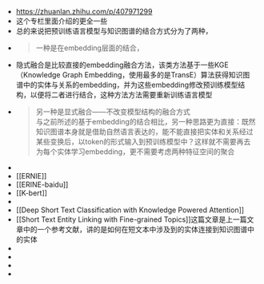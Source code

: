 - https://zhuanlan.zhihu.com/p/407971299
- 这个专栏里面介绍的更全一些
- 总的来说把预训练语言模型与知识图谱的结合方式分为了两种，
-
  >一种是在embedding层面的结合，
- 隐式融合是比较直接的embedding融合方法，该类方法基于一些KGE（Knowledge Graph Embedding，使用最多的是TransE）算法获得知识图谱中的实体与关系的embedding，并为这些embedding修改预训练模型结构，以便将二者进行结合，这种方法方法需要重新训练语言模型
-
  >另一种是显式融合——不改变模型结构的融合方式                                                                            
  与之前所述的基于embedding的结合相比，另一种思路更为直接：既然知识图谱本身就是借助自然语言表达的，能不能直接把实体和关系经过某些变换后，以token的形式输入到预训练模型中？这样就不需要再去为每个实体学习embedding，更不需要考虑两种特征空间的聚合
-
- [[ERNIE]]
- [[ERINE-baidu]]
- [[K-bert]]
-
- [[Deep Short Text Classification with Knowledge Powered Attention]]
- [[Short Text Entity Linking with Fine-grained Topics]]这篇文章是上一篇文章中的一个参考文献，讲的是如何在短文本中涉及到的实体连接到知识图谱中的实体
-
-
-
-